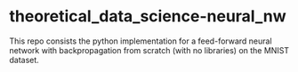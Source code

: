# theoretical_data_science-neural_nw
This repo consists the python implementation for a feed-forward neural network with backpropagation from scratch (with no libraries) on the MNIST dataset.
